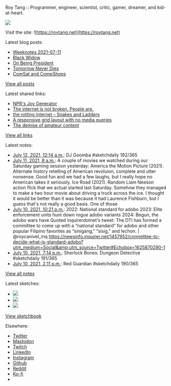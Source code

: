 Roy Tang :: Programmer, engineer, scientist, critic, gamer, dreamer, and kid-at-heart.

![](https://roytang.net/static/img/profile.jpg)

Visit the site: ![https://roytang.net](https://roytang.net)

Latest blog posts:

- [Weeknotes 2021-07-11](https://roytang.net/2021/07/weeknotes-2021-07-11/)
- [Black Widow](https://roytang.net/2021/07/black-widow/)
- [On Being President](https://roytang.net/2021/07/on-being-president/)
- [Tomorrow Never Dies](https://roytang.net/2021/07/tomorrow-never-dies/)
- [ComSat and CompShops](https://roytang.net/2021/07/comsat-and-compshops/)

[View all posts](https://roytang.net/blog)

Latest shared links:

- [NPR&#x27;s Joy Generator](https://roytang.net/2021/07/nprs-joy-generator/)
- [The internet is not broken. People are.](https://roytang.net/2021/07/the-internet-is-not-broken-people-are/)
- [the rotting internet – Snakes and Ladders](https://roytang.net/2021/07/the-rotting-internet-snakes-and-ladders/)
- [A responsive grid layout with no media queries](https://roytang.net/2021/06/a-responsive-grid-layout-with-no-media-queries/)
- [The demise of amateur content](https://roytang.net/2021/06/the-demise-of-amateur-content5-min-well-spent/)

[View all links](https://roytang.net/links)

Latest notes:

- [July 12, 2021, 12:14 a.m.](https://roytang.net/2021/07/1414256676660645888/): DJ Goomba #sketchdaily 192/365
- [July 11, 2021, 8 a.m.](https://roytang.net/2021/07/saturday-10-movies/): A couple of movies we watched during our Saturday gaming session yesterday: America the Motion Picture (2021). Alternate history retelling of American revoluion, complete and utter nonsense. Good fun and we had a few laughs, but I really hope no American takes it seriously. Ice Road (2021). Random Liam Neeson action flick that we actual started last Saturday. Somehow they managed to make a two hour movie about driving a truck across the ice. I thought it would be better than it was because it had Laurence Fishburn, but I guess that&#x27;s not really a good basis. One of those
- [July 10, 2021, 10:21 p.m.](https://roytang.net/2021/07/1413866038387564546/): 2022: National standard for adobo 2023: Elite enforcement units hunt down rogue adobo variants 2024: Begun, the adobo wars have Quoted inquirerdotnet&#x27;s tweet: The DTI has formed a committee to come up with a “national standard” for adobo and other popular Filipino favorites as “sinigang,&quot; “sisig,&quot; and lechon. | @roycanivel_inq https://newsinfo.inquirer.net/1457952/committee-to-decide-what-is-standard-adobo?utm_medium=Social&amp;utm_source=Twitter#Echobox=1625870290-1
- [July 10, 2021, 7:14 p.m.](https://roytang.net/2021/07/1413818822562258951/): Sherlock Bones: Dungeon Detective #sketchdaily 191/365
- [July 10, 2021, 2:11 p.m.](https://roytang.net/2021/07/1413742580622266372/): Red Guardian #sketchdaily 190/365

[View all notes](https://roytang.net/notes)

Latest sketches:


- ![](https://roytang.net/media/cache/ba/85/ba85fa57901c582c2d6f9003e9808650.jpg)
- ![](https://roytang.net/media/cache/a5/5b/a55ba697a33b54025eedadd2607332e6.jpg)
- ![](https://roytang.net/media/cache/b1/7c/b17c96354915a0561cf8af9a18867b8c.jpg)

[View sketchbook](https://roytang.net/albums/sketchbook)


Elsewhere:

- [Twitter](https://twitter.com/roytang)
- [Mastodon](https://mastodon.technology/@roytang)
- [Twitch](https://twitch.tv/twitchyroy)
- [LinkedIn](https://www.linkedin.com/in/roytang)
- [Instagram](https://instagram.com/roytang0400)
- [Github](https://github.com/roytang)
- [Reddit](https://reddit.com/u/hungryroy)
- [Ko-fi](https://ko-fi.com/roytang)
- [](mailto:hello@roytang.net)